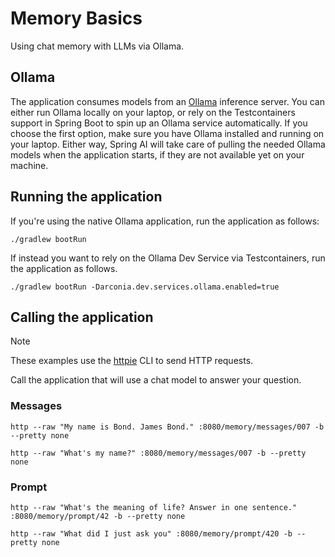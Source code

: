 # Memory Basics

Using chat memory with LLMs via Ollama.

## Ollama

The application consumes models from an [Ollama](https://ollama.ai) inference server. You can either run Ollama locally on your laptop,
or rely on the Testcontainers support in Spring Boot to spin up an Ollama service automatically.
If you choose the first option, make sure you have Ollama installed and running on your laptop.
Either way, Spring AI will take care of pulling the needed Ollama models when the application starts,
if they are not available yet on your machine.

## Running the application

If you're using the native Ollama application, run the application as follows:

```shell
./gradlew bootRun
```

If instead you want to rely on the Ollama Dev Service via Testcontainers, run the application as follows.

```shell
./gradlew bootRun -Darconia.dev.services.ollama.enabled=true
```

## Calling the application

> [!NOTE]
> These examples use the [httpie](https://httpie.io) CLI to send HTTP requests.

Call the application that will use a chat model to answer your question.

### Messages

```shell
http --raw "My name is Bond. James Bond." :8080/memory/messages/007 -b --pretty none
```

```shell
http --raw "What's my name?" :8080/memory/messages/007 -b --pretty none
```

### Prompt

```shell
http --raw "What's the meaning of life? Answer in one sentence." :8080/memory/prompt/42 -b --pretty none
```

```shell
http --raw "What did I just ask you" :8080/memory/prompt/420 -b --pretty none
```
